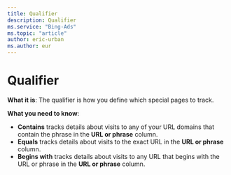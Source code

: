 ```yaml
---
title: Qualifier
description: Qualifier
ms.service: "Bing-Ads"
ms.topic: "article"
author: eric-urban
ms.author: eur
---
```


# Qualifier

**What it is**: The qualifier is how you define which special pages to track.

**What you need to know**:
- **Contains** tracks details about visits to any of your URL domains that contain the phrase in the **URL or phrase** column.
- **Equals** tracks details about visits to the exact URL in the **URL or phrase** column.
- **Begins with** tracks details about visits to any URL that begins with the URL or phrase in the **URL or phrase** column.


